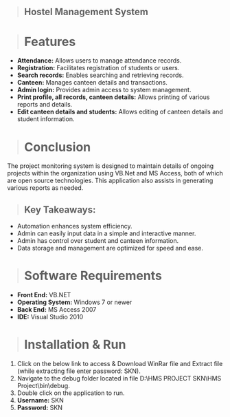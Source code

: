 > ## Hostel Management System

> # Features
- **Attendance:** Allows users to manage attendance records.
- **Registration:** Facilitates registration of students or users.
- **Search records:** Enables searching and retrieving records.
- **Canteen:** Manages canteen details and transactions.
- **Admin login:** Provides admin access to system management.
- **Print profile, all records, canteen details:** Allows printing of various reports and details.
- **Edit canteen details and students:** Allows editing of canteen details and student information.

> # Conclusion
The project monitoring system is designed to maintain details of ongoing projects within the organization using VB.Net and MS Access, both of which are open source technologies. This application also assists in generating various reports as needed.

> ## Key Takeaways:
- Automation enhances system efficiency.
- Admin can easily input data in a simple and interactive manner.
- Admin has control over student and canteen information.
- Data storage and management are optimized for speed and ease.

> # Software Requirements
- **Front End:** VB.NET
- **Operating System:** Windows 7 or newer
- **Back End:** MS Access 2007
- **IDE:** Visual Studio 2010

> # Installation & Run
1. Click on the below link to access & Download WinRar file and Extract file (while extracting file enter password: SKN).
2. Navigate to the debug folder located in file D:\HMS PROJECT SKN\HMS Project\bin\debug.
3. Double click on the application to run.
4. **Username:** SKN
5. **Password:** SKN

